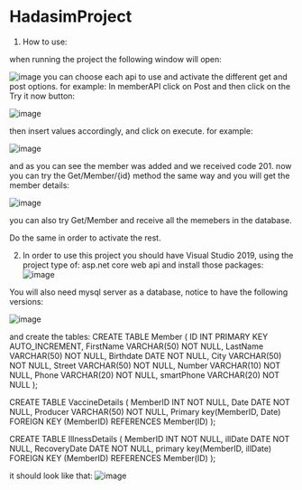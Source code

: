 # HadasimProject
1. How to use:

when  running the project the following window will open:

![image](https://github.com/adiRozental/HadasimProject/assets/92113102/0d5fe7a0-87cd-47f8-b69c-844086e1b103)
you can choose each api to use and activate the different get and post options.
for example:
In memberAPI click on Post and then click on the Try it now button:

![image](https://github.com/adiRozental/HadasimProject/assets/92113102/789ed80d-575d-4150-bd62-3607e5e80a2d)

then insert values accordingly, and click on execute. for example:

![image](https://github.com/adiRozental/HadasimProject/assets/92113102/41ba6341-caff-4249-9d22-5d66939e83b4)

and as you can see the member was added and we received code 201.
now you can try the Get/Member/{id} method the same way and you will get the member details:
 
![image](https://github.com/adiRozental/HadasimProject/assets/92113102/84dc41c0-d970-4da0-9d19-04df349e64f9)

you can also try Get/Member and receive all the memebers in the database.

Do the same in order to activate the rest.

2. In order to use this project you should have Visual Studio 2019, using the project type of: asp.net core web api
 and install those packages:
![image](https://github.com/adiRozental/HadasimProject/assets/92113102/ceb1e30e-0f71-468f-84b9-5c532cbb6882)
 
 You will also need mysql server as a database, notice to have the following versions:
 
![image](https://github.com/adiRozental/HadasimProject/assets/92113102/d4b86acc-abe0-478c-9c69-59f9049df18c)

 and create the tables:
CREATE TABLE Member (
    ID INT PRIMARY KEY AUTO_INCREMENT,
    FirstName VARCHAR(50) NOT NULL,
    LastName VARCHAR(50) NOT NULL,
    Birthdate DATE NOT NULL,
    City VARCHAR(50) NOT NULL,
    Street VARCHAR(50) NOT NULL,
    Number VARCHAR(10) NOT NULL,
    Phone VARCHAR(20) NOT NULL,
    smartPhone VARCHAR(20) NOT NULL
);

CREATE TABLE VaccineDetails (
    MemberID INT NOT NULL,
    Date DATE NOT NULL,
    Producer VARCHAR(50) NOT NULL,
    Primary key(MemberID, Date)
    FOREIGN KEY (MemberID) REFERENCES Member(ID)
);

CREATE TABLE IllnessDetails (
    MemberID INT NOT NULL,
    illDate DATE NOT NULL,
    RecoveryDate DATE NOT NULL,
    primary key(MemberID, illDate)
    FOREIGN KEY (MemberID) REFERENCES Member(ID)
);

it should look like that:
![image](https://github.com/adiRozental/HadasimProject/assets/92113102/b6a341d2-fcbf-47f8-9836-39dfc2216c00)
